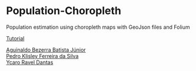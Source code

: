 # Population-Choropleth

Population estimation using choropleth maps with GeoJson files and Folium


[Tutorial](http://nbviewer.jupyter.org/github/ycaroravel/Population-Choropleth/blob/master/GeoJson-Population_Estimation.ipynb)


[Aguinaldo Bezerra Batista Júnior](https://github.com/aguinaldoabbj)  
[Pedro Klisley Ferreira da Silva](https://github.com/PedroKlisley)  
[Ycaro Ravel Dantas](https://github.com/ycaroravel)  
